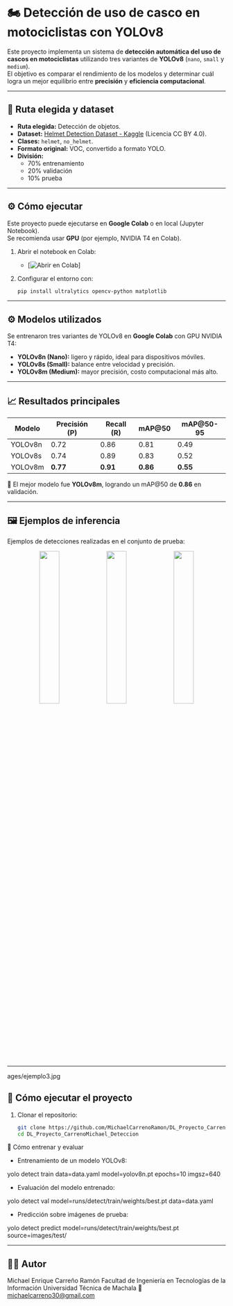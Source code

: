# 🏍️ Detección de uso de casco en motociclistas con YOLOv8

Este proyecto implementa un sistema de **detección automática del uso de cascos en motociclistas** utilizando tres variantes de **YOLOv8** (`nano`, `small` y `medium`).  
El objetivo es comparar el rendimiento de los modelos y determinar cuál logra un mejor equilibrio entre **precisión** y **eficiencia computacional**.

---

## 📂 Ruta elegida y dataset

- **Ruta elegida:** Detección de objetos.  
- **Dataset:** [Helmet Detection Dataset - Kaggle](https://www.kaggle.com/datasets/andrewmvd/helmet-detection) (Licencia CC BY 4.0).  
- **Clases:** `helmet`, `no_helmet`.  
- **Formato original:** VOC, convertido a formato YOLO.  
- **División:**  
  - 70% entrenamiento  
  - 20% validación  
  - 10% prueba  

---

## ⚙️ Cómo ejecutar

Este proyecto puede ejecutarse en **Google Colab** o en local (Jupyter Notebook).  
Se recomienda usar **GPU** (por ejemplo, NVIDIA T4 en Colab).

1. Abrir el notebook en Colab:
   - [![Abrir en Colab](https://drive.google.com/drive/folders/1so2NlO_HlODBnwwim4ImRl7GQGlcC3Rh?usp=drive_link)]

2. Configurar el entorno con:
   ```bash
   pip install ultralytics opencv-python matplotlib

---

## ⚙️ Modelos utilizados
Se entrenaron tres variantes de YOLOv8 en **Google Colab** con GPU NVIDIA T4:

- **YOLOv8n (Nano):** ligero y rápido, ideal para dispositivos móviles.  
- **YOLOv8s (Small):** balance entre velocidad y precisión.  
- **YOLOv8m (Medium):** mayor precisión, costo computacional más alto.  

---

## 📈 Resultados principales
| Modelo   | Precisión (P) | Recall (R) | mAP@50 | mAP@50-95 |
|----------|---------------|------------|--------|-----------|
| YOLOv8n  | 0.72          | 0.86       | 0.81   | 0.49      |
| YOLOv8s  | 0.74          | 0.89       | 0.83   | 0.52      |
| YOLOv8m  | **0.77**      | **0.91**   | **0.86** | **0.55** |

📌 El mejor modelo fue **YOLOv8m**, logrando un mAP@50 de **0.86** en validación.

---

## 🖼️ Ejemplos de inferencia
Ejemplos de detecciones realizadas en el conjunto de prueba:

<p align="center">
  <img src="YOLO_results/yolov8m_helmet/train_batch0.jpg" width="30%">
  <img src="YOLO_results/yolov8n_helmet3/train_batch0.jpg" width="30%">
  <img src="YOLO_results/yolov8s_helmet/train_batch0.jpg" width="30%">
</p>

---
ages/ejemplo3.jpg
## 🚀 Cómo ejecutar el proyecto

1. Clonar el repositorio:
   ```bash
   git clone https://github.com/MichaelCarrenoRamon/DL_Proyecto_CarrenoMichael_Deteccion.git
   cd DL_Proyecto_CarrenoMichael_Deteccion

🚀 Cómo entrenar y evaluar

- Entrenamiento de un modelo YOLOv8:

yolo detect train data=data.yaml model=yolov8n.pt epochs=10 imgsz=640


- Evaluación del modelo entrenado:

yolo detect val model=runs/detect/train/weights/best.pt data=data.yaml


- Predicción sobre imágenes de prueba:

yolo detect predict model=runs/detect/train/weights/best.pt source=images/test/

---

## 👨‍💻 Autor

Michael Enrique Carreño Ramón
Facultad de Ingeniería en Tecnologías de la Información
Universidad Técnica de Machala
📧 michaelcarreno30@gmail.com